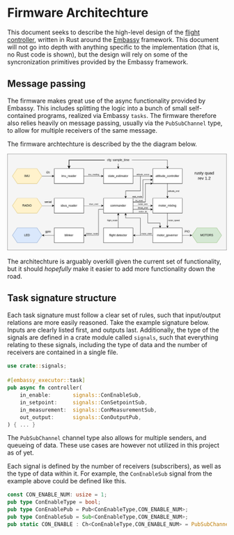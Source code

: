 # Firmware Architechture

This document seeks to describe the high-level design of the [flight controller](/software/rusty-quad/), written in Rust around the [Embassy](https://embassy.dev/) framework. This document will not go into depth with anything specific to the implementation (that is, no Rust code is shown), but the design will rely on some of the syncronization primitives provided by the Embassy framework.

## Message passing

The firmware makes great use of the async functionality provided by Embassy. This includes splitting the logic into a bunch of small self-contained programs, realized via Embassy `tasks`. The firmware therefore also relies heavily on message passing, usually via the `PubSubChannel` type, to allow for multiple receivers of the same message.

The firmware archtechture is described by the the diagram below.

![](../images/rusty-quad-diagram.png)

The architechture is arguably overkill given the current set of functionality, but it should *hopefully* make it easier to add more functionality down the road.

## Task signature structure

Each task signature must follow a clear set of rules, such that input/output relations are more easily reasoned. Take the example signature below. Inputs are clearly listed first, and outputs last. Additionally, the type of the signals are defined in a crate module called `signals`, such that everything relating to these signals, including the type of data and the number of receivers are contained in a single file.

```rust
use crate::signals;

#[embassy_executor::task]
pub async fn controller(
    in_enable:       signals::ConEnableSub,
    in_setpoint:     signals::ConSetpointSub,
    in_measurement:  signals::ConMeasurementSub,
    out_output:      signals::ConOutputPub,
) { ... }
```

The `PubSubChannel` channel type also allows for multiple senders, and queueing of data. These use cases are however not utilized in this project as of yet.

Each signal is defined by the number of receivers (subscribers), as well as the type of data within it. For example, the `ConEnableSub` signal from the example above could be defined like this.

```rust
const CON_ENABLE_NUM: usize = 1;
pub type ConEnableType = bool;
pub type ConEnablePub = Pub<ConEnableType,CON_ENABLE_NUM>;
pub type ConEnableSub = Sub<ConEnableType,CON_ENABLE_NUM>;
pub static CON_ENABLE : Ch<ConEnableType,CON_ENABLE_NUM> = PubSubChannel::new();
```
